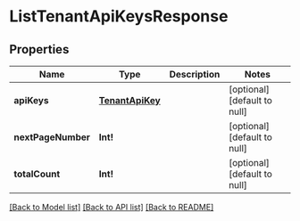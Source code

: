 # ListTenantApiKeysResponse

## Properties
Name | Type | Description | Notes
------------ | ------------- | ------------- | -------------
**apiKeys** | [**TenantApiKey**](TenantAPIKey.md) |  | [optional] [default to null]
**nextPageNumber** | **Int!** |  | [optional] [default to null]
**totalCount** | **Int!** |  | [optional] [default to null]

[[Back to Model list]](../README.md#documentation-for-models) [[Back to API list]](../README.md#documentation-for-api-endpoints) [[Back to README]](../README.md)


